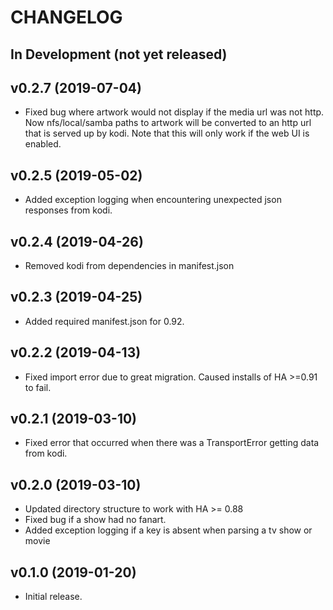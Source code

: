 # CHANGELOG

## In Development (not yet released)

## v0.2.7 (2019-07-04)

- Fixed bug where artwork would not display if the media url was not http.
  Now nfs/local/samba paths to artwork will be converted to an http url that
  is served up by kodi. Note that this will only work if the web UI is enabled.

## v0.2.5 (2019-05-02)

- Added exception logging when encountering unexpected json responses from kodi.

## v0.2.4 (2019-04-26)

- Removed kodi from dependencies in manifest.json

## v0.2.3 (2019-04-25)

- Added required manifest.json for 0.92.

## v0.2.2 (2019-04-13)

- Fixed import error due to great migration. Caused installs of HA >=0.91 to fail.

## v0.2.1 (2019-03-10)

- Fixed error that occurred when there was a TransportError getting data from kodi.

## v0.2.0 (2019-03-10)

- Updated directory structure to work with HA >= 0.88
- Fixed bug if a show had no fanart.
- Added exception logging if a key is absent when parsing a tv show or movie

## v0.1.0 (2019-01-20)

- Initial release.
